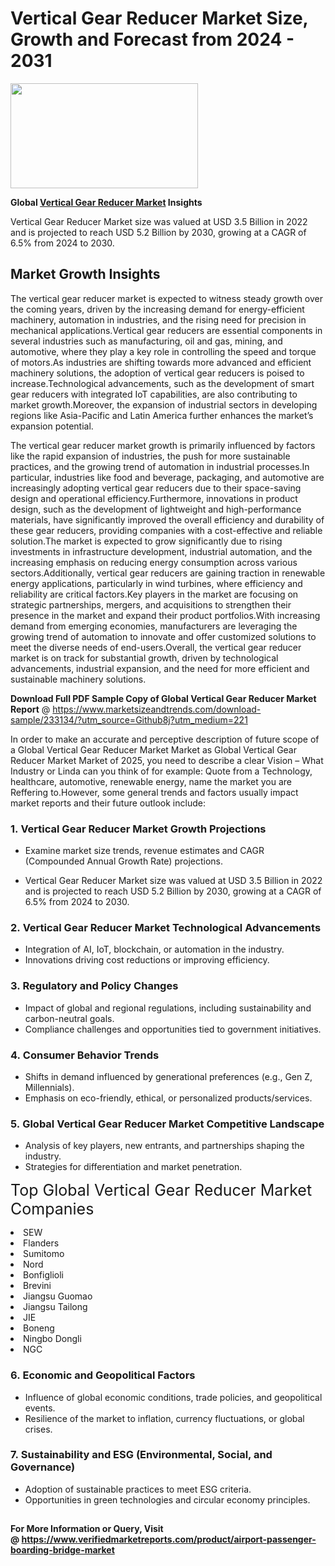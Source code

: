 <H1>Vertical Gear Reducer Market Size, Growth and Forecast from 2024 - 2031</H1><img class="aligncenter size-medium wp-image-584254" src="https://thirdeyenews.in/wp-content/uploads/2024/09/Global-Market-Research-300x168.jpeg" alt="" width="300" height="168" /><p><strong>Global&nbsp;<a href="https://www.marketsizeandtrends.com/download-sample/233134/?utm_source=Github8j?utm_medium=221">Vertical Gear Reducer Market</a> Insights</strong></p><p>Vertical Gear Reducer Market size was valued at USD 3.5 Billion in 2022 and is projected to reach USD 5.2 Billion by 2030, growing at a CAGR of 6.5% from 2024 to 2030.</p><p><h2>Market Growth Insights</h2> <p>The vertical gear reducer market is expected to witness steady growth over the coming years, driven by the increasing demand for energy-efficient machinery, automation in industries, and the rising need for precision in mechanical applications.Vertical gear reducers are essential components in several industries such as manufacturing, oil and gas, mining, and automotive, where they play a key role in controlling the speed and torque of motors.As industries are shifting towards more advanced and efficient machinery solutions, the adoption of vertical gear reducers is poised to increase.Technological advancements, such as the development of smart gear reducers with integrated IoT capabilities, are also contributing to market growth.Moreover, the expansion of industrial sectors in developing regions like Asia-Pacific and Latin America further enhances the market’s expansion potential.</p> <p>The vertical gear reducer market growth is primarily influenced by factors like the rapid expansion of industries, the push for more sustainable practices, and the growing trend of automation in industrial processes.In particular, industries like food and beverage, packaging, and automotive are increasingly adopting vertical gear reducers due to their space-saving design and operational efficiency.Furthermore, innovations in product design, such as the development of lightweight and high-performance materials, have significantly improved the overall efficiency and durability of these gear reducers, providing companies with a cost-effective and reliable solution.The market is expected to grow significantly due to rising investments in infrastructure development, industrial automation, and the increasing emphasis on reducing energy consumption across various sectors.Additionally, vertical gear reducers are gaining traction in renewable energy applications, particularly in wind turbines, where efficiency and reliability are critical factors.Key players in the market are focusing on strategic partnerships, mergers, and acquisitions to strengthen their presence in the market and expand their product portfolios.With increasing demand from emerging economies, manufacturers are leveraging the growing trend of automation to innovate and offer customized solutions to meet the diverse needs of end-users.Overall, the vertical gear reducer market is on track for substantial growth, driven by technological advancements, industrial expansion, and the need for more efficient and sustainable machinery solutions.</p> <p><span class=""><strong>Download Full PDF Sample Copy of Global Vertical Gear Reducer Market Report</strong> @ <a href="https://www.marketsizeandtrends.com/download-sample/233134/?utm_source=Github8j?utm_medium=221" target="_blank">https://www.marketsizeandtrends.com/download-sample/233134/?utm_source=Github8j?utm_medium=221</a></span></p><p>In order to make an accurate and perceptive description of future scope of a Global&nbsp;Vertical Gear Reducer Market Market as Global&nbsp;Vertical Gear Reducer Market Market of 2025, you need to describe a clear Vision &ndash; What Industry or Linda can you think of for example: Quote from a Technology, healthcare, automotive, renewable energy, name the market you are Reffering to.However, some general trends and factors usually impact market reports and their future outlook include:</p><h3>1.&nbsp;<strong>Vertical Gear Reducer Market Growth Projections</strong></h3><ul><li>Examine market size trends, revenue estimates and CAGR (Compounded Annual Growth Rate) projections.</li><li><p>Vertical Gear Reducer Market size was valued at USD 3.5 Billion in 2022 and is projected to reach USD 5.2 Billion by 2030, growing at a CAGR of 6.5% from 2024 to 2030.</p></li></ul><h3>2.&nbsp;<strong>Vertical Gear Reducer Market Technological Advancements</strong></h3><ul><li>Integration of AI, IoT, blockchain, or automation in the industry.</li><li>Innovations driving cost reductions or improving efficiency.</li></ul><h3>3.&nbsp;<strong>Regulatory and Policy Changes</strong></h3><ul><li>Impact of global and regional regulations, including sustainability and carbon-neutral goals.</li><li>Compliance challenges and opportunities tied to government initiatives.</li></ul><h3>4.&nbsp;<strong>Consumer Behavior Trends</strong></h3><ul><li>Shifts in demand influenced by generational preferences (e.g., Gen Z, Millennials).</li><li>Emphasis on eco-friendly, ethical, or personalized products/services.</li></ul><h3>5.&nbsp;<strong>Global Vertical Gear Reducer Market Competitive Landscape</strong></h3><ul><li>Analysis of key players, new entrants, and partnerships shaping the industry.</li><li>Strategies for differentiation and market penetration.</li></ul><p data-pm-slice="1 1 []"><span style="color: inherit; font-family: inherit; font-size: 25px;">Top Global Vertical Gear Reducer Market Companies</span></p><div class="" data-test-id=""><p><li>SEW</li><li> Flanders</li><li> Sumitomo</li><li> Nord</li><li> Bonfiglioli</li><li> Brevini</li><li> Jiangsu Guomao</li><li> Jiangsu Tailong</li><li> JIE</li><li> Boneng</li><li> Ningbo Dongli</li><li> NGC</li></p></div><h3>6.&nbsp;<strong>Economic and Geopolitical Factors</strong></h3><ul><li>Influence of global economic conditions, trade policies, and geopolitical events.</li><li>Resilience of the market to inflation, currency fluctuations, or global crises.</li></ul><h3>7.&nbsp;<strong>Sustainability and ESG (Environmental, Social, and Governance)</strong></h3><ul><li>Adoption of sustainable practices to meet ESG criteria.</li><li>Opportunities in green technologies and circular economy principles.</li></ul><h2><strong style="font-size: 14px;">For More Information or Query, Visit @&nbsp;</strong><a style="background-color: #ffffff; font-size: 14px;" href="https://www.marketsizeandtrends.com/report/vertical-gear-reducer-market/" target="_blank">https://www.verifiedmarketreports.com/product/airport-passenger-boarding-bridge-market</a></h2>